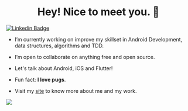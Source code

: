 
<h1 align="center">Hey! Nice to meet you. 👋</h1>

[![Linkedin Badge](https://img.shields.io/badge/-LinkedIn-blue?style=flat-square&logo=Linkedin&logoColor=white)](https://www.linkedin.com/in/jamile-bastos)


- I’m currently working on improve my skillset in Android Development, data structures, algorithms and TDD.

- I’m open to collaborate on anything free and open source.

- Let's talk about Android, iOS and Flutter!

- Fun fact: **I love pugs**.

- Visit my <a href="https://www.jamile.dev" target="_blank">site</a> to know more about me and my work.

![](https://github-readme-stats.vercel.app/api/top-langs/?username=jamile-dev&layout=compact&hide=ruby,css&theme=dark)

